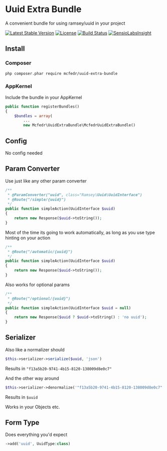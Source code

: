# Uuid Extra Bundle

A convenient bundle for using ramsey/uuid in your project

[![Latest Stable Version](https://poser.pugx.org/mcfedr/uuid-extra-bundle/v/stable.png)](https://packagist.org/packages/mcfedr/uuid-extra-bundle)
[![License](https://poser.pugx.org/mcfedr/uuid-extra-bundle/license.png)](https://packagist.org/packages/mcfedr/uuid-extra-bundle)
[![Build Status](https://travis-ci.org/mcfedr/uuid-extra-bundle.svg?branch=master)](https://travis-ci.org/mcfedr/uuid-extra-bundle)
[![SensioLabsInsight](https://insight.sensiolabs.com/projects/97f6fe7c-375f-4ba1-b222-700a81bd3b65/mini.png)](https://insight.sensiolabs.com/projects/97f6fe7c-375f-4ba1-b222-700a81bd3b65)

## Install

### Composer

```bash
php composer.phar require mcfedr/uuid-extra-bundle
```

### AppKernel

Include the bundle in your AppKernel

```php
public function registerBundles()
{
    $bundles = array(
        ...
        new Mcfedr\UuidExtraBundle\McfedrUuidExtraBundle()
```

## Config

No config needed

## Param Converter

Use just like any other param converter

```php
/**
 * @ParamConverter("uuid", class="Ramsey\Uuid\UuidInterface")
 * @Route("/simple/{uuid}")
 */
public function simpleAction(UuidInterface $uuid)
{
    return new Response($uuid->toString());
}
```

Most of the time its going to work automatically, as long as you use type hinting on your action

```php
/**
 * @Route("/automatic/{uuid}")
 */
public function simpleAction(UuidInterface $uuid)
{
    return new Response($uuid->toString());
}
```
    
Also works for optional params

```php
/**
 * @Route("/optional/{uuid}")
 */
public function simpleAction(UuidInterface $uuid = null)
{
    return new Response($uuid ? $uuid->toString() : 'no uuid');
}
```

## Serializer

Also like a normalizer should

```php
$this->serializer->serialize($uuid, 'json')
```

Results in `"f13a5b20-9741-4b15-8120-138009d8e0c7"`

And the other way around

```php
$this->serializer->denormalize('"f13a5b20-9741-4b15-8120-138009d8e0c7"', UuidInterface::class, 'json')
```

Results in `$uuid`

Works in your Objects etc.

## Form Type

Does everything you'd expect

```php
->add('uuid', UuidType:class)
```
